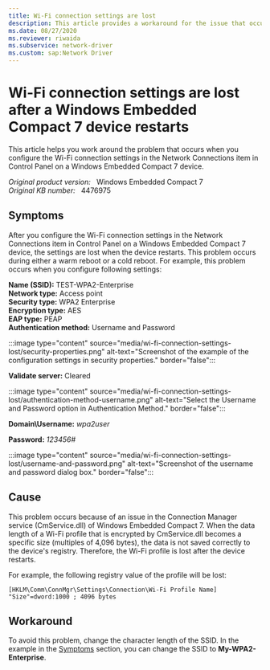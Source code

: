 ```yaml
---
title: Wi-Fi connection settings are lost
description: This article provides a workaround for the issue that occurs when you configure the Wi-Fi connection settings in the Network Connections item in Control Panel on a Windows Embedded Compact 7 device.
ms.date: 08/27/2020
ms.reviewer: riwaida
ms.subservice: network-driver
ms.custom: sap:Network Driver
---
```

# Wi-Fi connection settings are lost after a Windows Embedded Compact 7 device restarts

This article helps you work around the problem that occurs when you configure the Wi-Fi connection settings in the Network Connections item in Control Panel on a Windows Embedded Compact 7 device.

_Original product version:_ &nbsp; Windows Embedded Compact 7  
_Original KB number:_ &nbsp; 4476975

## Symptoms

After you configure the Wi-Fi connection settings in the Network Connections item in Control Panel on a Windows Embedded Compact 7 device, the settings are lost when the device restarts. This problem occurs during either a warm reboot or a cold reboot.
For example, this problem occurs when you configure following settings:

**Name (SSID):** TEST-WPA2-Enterprise  
**Network type:** Access point  
**Security type:** WPA2 Enterprise  
**Encryption type:** AES  
**EAP type:** PEAP  
**Authentication method:** Username and Password

:::image type="content" source="media/wi-fi-connection-settings-lost/security-properties.png" alt-text="Screenshot of the example of the configuration settings in security properties." border="false":::

**Validate server:** Cleared

:::image type="content" source="media/wi-fi-connection-settings-lost/authentication-method-username.png" alt-text="Select the Username and Password option in Authentication Method." border="false":::

**Domain\Username:** *wpa2user*

**Password:** *123456#*

:::image type="content" source="media/wi-fi-connection-settings-lost/username-and-password.png" alt-text="Screenshot of the username and password dialog box." border="false":::

## Cause

This problem occurs because of an issue in the Connection Manager service (CmService.dll) of Windows Embedded Compact 7. When the data length of a Wi-Fi profile that is encrypted by CmService.dll becomes a specific size (multiples of 4,096 bytes), the data is not saved correctly to the device's registry. Therefore, the Wi-Fi profile is lost after the device restarts.

For example, the following registry value of the profile will be lost:

`[HKLM\Comm\ConnMgr\Settings\Connection\Wi-Fi Profile Name] "Size"=dword:1000 ; 4096 bytes`

## Workaround

To avoid this problem, change the character length of the SSID. In the example in the [Symptoms](#symptoms) section, you can change the SSID to **My-WPA2-Enterprise**.
